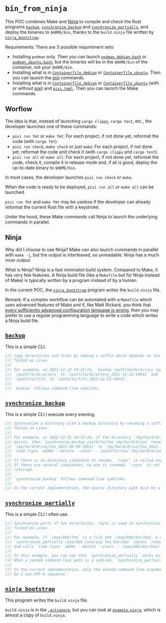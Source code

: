 
`bin_from_ninja`
================

This POC combines Make and [Ninja][] to compile and check the Rust programs [`backup`][],
[`synchronize_backup`][] and [`synchronize_partially`][], and deploy the binaries to `$HOME/bin`,
thanks to the `build.ninja` file written by [`ninja_bootstrap`][].

[Ninja]: https://ninja-build.org/
[`backup`]: ./backup/src/main.rs
[`synchronize_backup`]: ./synchronize_backup/src/main.rs
[`synchronize_partially`]: ./synchronize_partially/src/main.rs
[`ninja_bootstrap`]: ./ninja_bootstrap/src/main.rs

Requirements: There are 3 possible requirement sets:

  - Installing `podman` only. Then you can launch [`podman_debian.bash`][] or
    [`podman_ubuntu.bash`][], but the binaries will be in the `$HOME/bin` of the container, not
    your `$HOME/bin`.
  - Installing what is in [`Containerfile_debian`][] or [`Containerfile_ubuntu`][]. Then you can
    launch the [pixi][] commands.
  - Installing what is in [`Containerfile_debian`][] or [`Containerfile_ubuntu`][] (with or
    without [pixi][]) and [`pixi.toml`][]. Then you can launch the Make commands.

[`podman_debian.bash`]: ./podman_debian.bash
[`podman_ubuntu.bash`]: ./podman_ubuntu.bash
[`Containerfile_debian`]: ./Containerfile_debian
[`Containerfile_ubuntu`]: ./Containerfile_ubuntu
[pixi]: https://pixi.sh/
[`pixi.toml`]: ./pixi.toml

## Worflow

The idea is that, instead of launching `cargo clippy`, `cargo test`, etc., the developer launches
one of these commands:

  - `pixi run fmt` or `make fmt`: For each project, if not done yet, reformat the code (with
    `cargo fmt`).
  - `pixi run check`, `make check` or just `make`: For each project, if not done yet, reformat the
    code and check it (with `cargo clippy` and `cargo test`).
  - `pixi run all` or `make all`: For each project, if not done yet, reformat the code, check it,
    compile it in release mode and, if all is good, deploy the up-to-date binary to `$HOME/bin`.

In most cases, the developer launches `pixi run check` or `make`.

When the code is ready to be deployed, `pixi run all` or `make all` can be launched.

`pixi run fmt` and `make fmt` may be useless if the developer can already reformat the current Rust
file with a keystroke.

Under the hood, these Make commands call Ninja to launch the underlying commands in parallel.

## Ninja

Why did I choose to use Ninja? Make can also launch commands in parallel with `make -j`, but the
output is interleaved, so unreadable. Ninja has a much nicer output.

What is Ninja? Ninja is a fast minimalist build system. Compared to Make, it has very few
features. A Ninja build file (like a `Makefile` but for Ninja instead of Make) is typically
written by a program instead of by a human.

In the current POC, the [`ninja_bootstrap`][] program writes the `build.ninja` file.

Remark: If a complex workflow can be automated with a `Makefile` which uses advanced features of
Make and if, like Matt Rickard, you think that
[every sufficiently advanced configuration language is wrong][], then you may prefer to use a
regular programming language to write a code which writes a Ninja build file.

[every sufficiently advanced configuration language is wrong]: https://matt-rickard.com/advanced-configuration-languages-are-wrong

## [`backup`][]

This is a simple CLI.

```rust
/// Copy directories and files by adding a suffix which depends on the current datetime.
/// Tested on Linux.
///
/// For example, on 2022-12-13 14:15:16, `backup /path/to/directory /path/to/file` copies
/// `/path/to/directory` to `/path/to/directory_2022-12-13-14h15` and
/// `/path/to/file` to `/path/to/file_2022-12-13-14h15`.
///
/// `backup` follows command-line symlinks.
```

## [`synchronize_backup`][]

This is a simple CLI I execute every evening.

```rust
/// Synchronize a directory with a backup directory by renaming a suffix and calling rsync.
/// Tested on Linux.
///
/// For example, on 2022-12-13 14:15:16, if the directory `/my/hard/drive/foo_2022-08-09-10h11`
/// exists, then `synchronize_backup /path/to/foo /my/hard/drive` renames
/// `/my/hard/drive/foo_2022-08-09-10h11` to `/my/hard/drive/foo_2022-12-13-14h15` and then calls
/// `time rsync -aAXHv --delete --stats -- /path/to/foo/ /my/hard/drive/foo_2022-12-13-14h15`.
///
/// If there is no directory candidate to rename, `rsync` is called anyway and creates a new one.
/// If there are several candidates, no one is renamed, `rsync` is not called and an error code is
/// returned.
///
/// `synchronize_backup` follows command-line symlinks.
///
/// In the current implementation, the source directory path must be a valid UTF-8 sequence.
```

## [`synchronize_partially`][]

This is a simple CLI I often use.

```rust
/// Synchronize parts of two directories. rsync is used to synchronize directory parts.
/// Tested on Linux.
///
/// For example, if `/aaa/bbb/foo` is a file and `/aaa/bbb/bar/baz` a directory, then
/// `synchronize_partially /aaa/bbb /xxx/yyy foo bar/baz` copies `/aaa/bbb/foo` to `/xxx/yyy/foo`
/// and calls `time rsync -aAXHv --delete --stats -- /aaa/bbb/bar/baz/ /xxx/yyy/bar/baz`.
///
/// In this example, you can see that `synchronize_partially` works on joined command-line paths.
/// When a joined command-line path is a symlink, `synchronize_partially` follows it.
///
/// In the current implementation, only the second command-line argument (<DST_PREFIX_PATH>) can
/// be a non-UTF-8 sequence.
```

## [`ninja_bootstrap`][]

This program writes the `build.ninja` file.

`build.ninja` is in the [`.gitignore`][], but you can look at [`example.ninja`][], which is almost
a copy of `build.ninja`.

[`.gitignore`]: ./.gitignore
[`example.ninja`]: ./example.ninja
